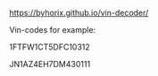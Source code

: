 https://byhorix.github.io/vin-decoder/

Vin-codes for example:

1FTFW1CT5DFC10312

JN1AZ4EH7DM430111
